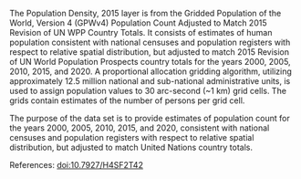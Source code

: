 The Population Density, 2015 layer is from the Gridded Population of the World, Version 4 (GPWv4) Population Count Adjusted to Match 2015 Revision of UN WPP Country Totals. It consists of estimates of human population consistent with national censuses and population registers with respect to relative spatial distribution, but adjusted to match 2015 Revision of UN World Population Prospects country totals for the years 2000, 2005, 2010, 2015, and 2020. A proportional allocation gridding algorithm, utilizing approximately 12.5 million national and sub-national administrative units, is used to assign population values to 30 arc-second (~1 km) grid cells. The grids contain estimates of the number of persons per grid cell.

The purpose of the data set is to provide estimates of population count for the years 2000, 2005, 2010, 2015, and 2020, consistent with national censuses and population registers with respect to relative spatial distribution, but adjusted to match United Nations country totals.

References: [doi:10.7927/H4SF2T42](https://doi.org/10.7927/H4SF2T42)
